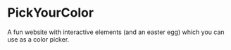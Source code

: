 # PickYourColor
A fun website with interactive elements (and an easter egg) which you can use as a color picker.
